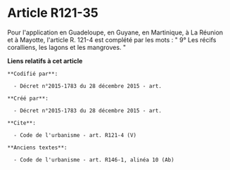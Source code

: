 # Article R121-35

Pour l'application en Guadeloupe, en Guyane, en Martinique, à La Réunion et à Mayotte, l'article R. 121-4 est complété par
les mots : " 9° Les récifs coralliens, les lagons et les mangroves. "

**Liens relatifs à cet article**

	**Codifié par**:

	  - Décret n°2015-1783 du 28 décembre 2015 - art.

	**Créé par**:

	  - Décret n°2015-1783 du 28 décembre 2015 - art.

	**Cite**:

	  - Code de l'urbanisme - art. R121-4 (V)

	**Anciens textes**:

	  - Code de l'urbanisme - art. R146-1, alinéa 10 (Ab)
